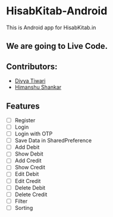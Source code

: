 # HisabKitab-Android
This is Android app for HisabKitab.in<br>
## We are going to Live Code.
## Contributors:
- [Divya Tiwari](https://github.com/divyatiwari5)
- [Himanshu Shankar](https://github.com/iamhssingh)

## Features
- [ ] Register
- [ ] Login
- [ ] Login with OTP
- [ ] Save Data in SharedPreference
- [ ] Add Debit
- [ ] Show Debit
- [ ] Add Credit
- [ ] Show Credit
- [ ] Edit Debit
- [ ] Edit Credit
- [ ] Delete Debit
- [ ] Delete Credit
- [ ] Filter
- [ ] Sorting
